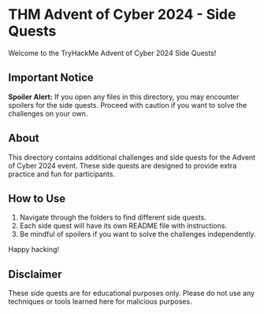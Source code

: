 # THM Advent of Cyber 2024 - Side Quests

Welcome to the TryHackMe Advent of Cyber 2024 Side Quests!

## Important Notice

**Spoiler Alert:** If you open any files in this directory, you may encounter spoilers for the side quests. Proceed with caution if you want to solve the challenges on your own.

## About

This directory contains additional challenges and side quests for the Advent of Cyber 2024 event. These side quests are designed to provide extra practice and fun for participants.

## How to Use

1. Navigate through the folders to find different side quests.
2. Each side quest will have its own README file with instructions.
3. Be mindful of spoilers if you want to solve the challenges independently.

Happy hacking!

## Disclaimer

These side quests are for educational purposes only. Please do not use any techniques or tools learned here for malicious purposes.

